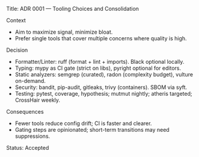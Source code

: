 Title: ADR 0001 — Tooling Choices and Consolidation

Context
- Aim to maximize signal, minimize bloat.
- Prefer single tools that cover multiple concerns where quality is high.

Decision
- Formatter/Linter: ruff (format + lint + imports). Black optional locally.
- Typing: mypy as CI gate (strict on libs), pyright optional for editors.
- Static analyzers: semgrep (curated), radon (complexity budget), vulture on-demand.
- Security: bandit, pip-audit, gitleaks, trivy (containers). SBOM via syft.
- Testing: pytest, coverage, hypothesis; mutmut nightly; atheris targeted; CrossHair weekly.

Consequences
- Fewer tools reduce config drift; CI is faster and clearer.
- Gating steps are opinionated; short-term transitions may need suppressions.

Status: Accepted

